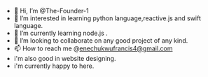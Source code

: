 - 👋 Hi, I’m @The-Founder-1
- 👀 I’m interested in learning python language,reactive.js and swift language.
- 🌱 I’m currently learning node.js .
- 💞️ I’m looking to collaborate on any good project of any kind.
- 📫 How to reach me @enechukwufrancis4@gmail.com
- i'm also good in website designing.
- i'm currently happy to here.

<!---
The-Founder-1/The-Founder-1 is a ✨ special ✨ repository because its `README.md` (this file) appears on your GitHub profile.
You can click the Preview link to take a look at your changes.
--->

